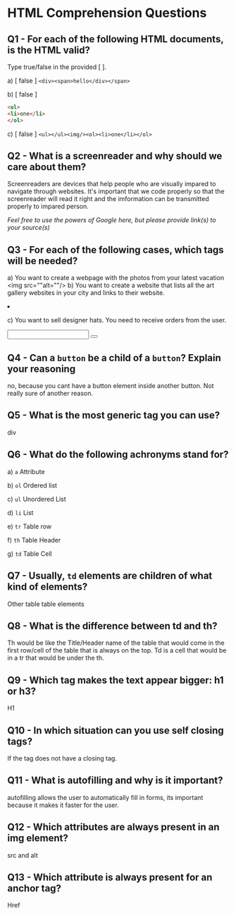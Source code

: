 # HTML Comprehension Questions

## Q1 - For each of the following HTML documents, is the HTML valid?

Type true/false in the provided [ ].

a) [ false ] `<div><span>hello</div></span>`

b) [ false ]

```html
<ul>
<li>one</li>
</ol>
```

c) [ false ] `<ul></ul><img/><ol><li>one</li></ol>`

## Q2 - What is a screenreader and why should we care about them?
Screenreaders are devices that help people who are visually impared to navigate through websites. It's important that we code properly so that the screenreader will read it right and the imformation can be transmitted properly to impared person.

_Feel free to use the powers of Google here, but please provide link(s) to your source(s)_

## Q3 - For each of the following cases, which tags will be needed?

a) You want to create a webpage with the photos from your latest vacation
<img src=""alt=""/>
b) You want to create a website that lists all the art gallery websites in your city and links to their website.
<li></li>
<ol></ol>
<ul></ul>
c) You want to sell designer hats. You need to receive orders from the user.
<form></form>
<input></input>
<button></button>

## Q4 - Can a `button` be a child of a `button`? Explain your reasoning
no, because you cant have a button element inside another button. Not really sure of another reason.

## Q5 - What is the most generic tag you can use?
div

## Q6 - What do the following achronyms stand for?

a) `a` Attribute

b) `ol` Ordered list

c) `ul` Unordered List

d) `li` List

e) `tr` Table row

f) `th` Table Header

g) `td` Table Cell

## Q7 - Usually, `td` elements are children of what kind of elements?
Other table table elements

## Q8 - What is the difference between td and th?
Th would be like the Title/Header name of the table that would come in the first row/cell of the table that is always on the top. Td is a cell that would be in a tr that would be under the th.

## Q9 - Which tag makes the text appear bigger: h1 or h3?
H1

## Q10 - In which situation can you use self closing tags?
If the tag does not have a closing tag.

## Q11 - What is autofilling and why is it important?
autofilling allows the user to automatically fill in forms, its important because it makes it faster for the user.

## Q12 - Which attributes are always present in an img element?
src and alt

## Q13 - Which attribute is always present for an anchor tag?
Href
